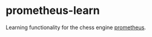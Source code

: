 # prometheus-learn
Learning functionality for the chess engine [prometheus](https://www.github.com/alexgisi/prometheus-chess).
